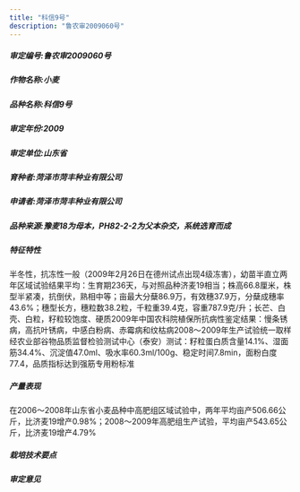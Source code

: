 ```yaml
---
title: "科信9号"
description: "鲁农审2009060号"
---
```

##### 审定编号:鲁农审2009060号

##### 作物名称:小麦

##### 品种名称:科信9号

##### 审定年份:2009

##### 审定单位:山东省

##### 育种者:菏泽市菏丰种业有限公司

##### 申请者:菏泽市菏丰种业有限公司

##### 品种来源:豫麦18为母本，PH82-2-2为父本杂交，系统选育而成

##### 特征特性
半冬性，抗冻性一般（2009年2月26日在德州试点出现4级冻害），幼苗半直立两年区域试验结果平均：生育期236天，与对照品种济麦19相当；株高66.8厘米，株型半紧凑，抗倒伏，熟相中等；亩最大分蘖86.9万，有效穗37.9万，分蘖成穗率43.6%；穗型长方，穗粒数38.2粒，千粒重39.4克，容重787.9克/升；长芒、白壳、白粒，籽粒较饱度、硬质2009年中国农科院植保所抗病性鉴定结果：慢条锈病，高抗叶锈病，中感白粉病、赤霉病和纹枯病2008～2009年生产试验统一取样经农业部谷物品质监督检验测试中心（泰安）测试：籽粒蛋白质含量14.1%、湿面筋34.4%、沉淀值47.0ml、吸水率60.3ml/100g、稳定时间7.8min，面粉白度77.4，品质指标达到强筋专用粉标准

##### 产量表现
在2006～2008年山东省小麦品种中高肥组区域试验中，两年平均亩产506.66公斤，比济麦19增产0.98%；2008～2009年高肥组生产试验，平均亩产543.65公斤，比济麦19增产4.79%

##### 栽培技术要点


##### 审定意见

